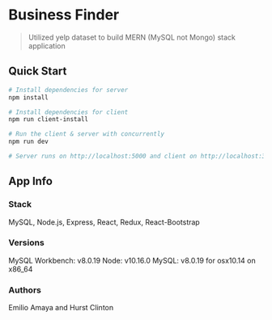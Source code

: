 # Business Finder

> Utilized yelp dataset to build MERN (MySQL not Mongo) stack application

## Quick Start

```bash
# Install dependencies for server
npm install

# Install dependencies for client
npm run client-install

# Run the client & server with concurrently
npm run dev

# Server runs on http://localhost:5000 and client on http://localhost:3000
```

## App Info

### Stack

MySQL, Node.js, Express, React, Redux, React-Bootstrap

### Versions

MySQL Workbench: v8.0.19
Node: v10.16.0
MySQL: v8.0.19 for osx10.14 on x86_64

### Authors

Emilio Amaya and Hurst Clinton
